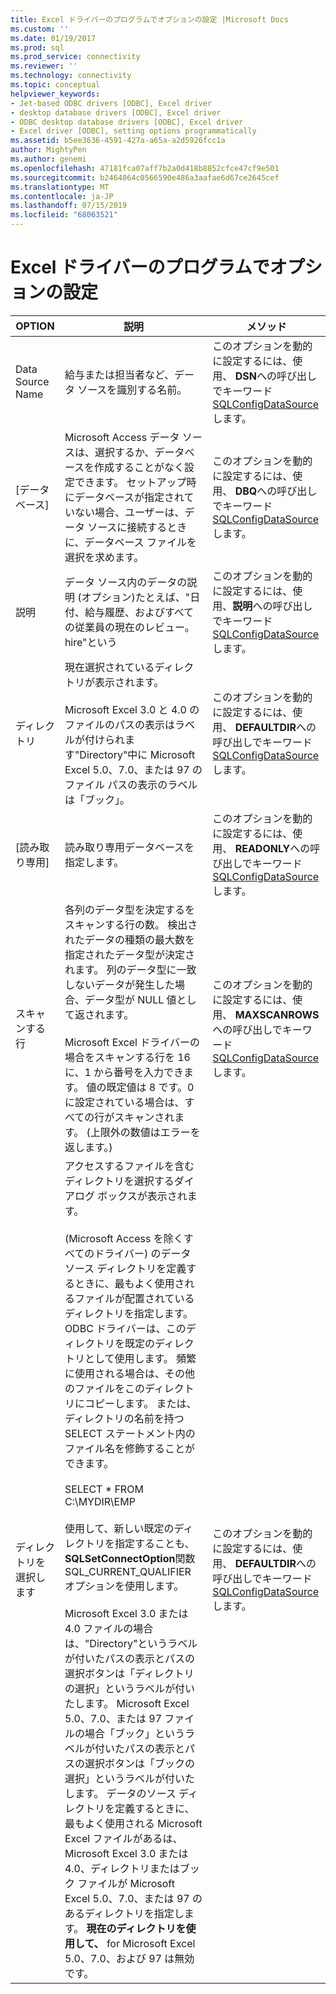 ```yaml
---
title: Excel ドライバーのプログラムでオプションの設定 |Microsoft Docs
ms.custom: ''
ms.date: 01/19/2017
ms.prod: sql
ms.prod_service: connectivity
ms.reviewer: ''
ms.technology: connectivity
ms.topic: conceptual
helpviewer_keywords:
- Jet-based ODBC drivers [ODBC], Excel driver
- desktop database drivers [ODBC], Excel driver
- ODBC desktop database drivers [ODBC], Excel driver
- Excel driver [ODBC], setting options programmatically
ms.assetid: b5ee3636-4591-427a-a65a-a2d5926fcc1a
author: MightyPen
ms.author: genemi
ms.openlocfilehash: 47181fca07aff7b2a0d418b8852cfce47cf9e501
ms.sourcegitcommit: b2464064c0566590e486a3aafae6d67ce2645cef
ms.translationtype: MT
ms.contentlocale: ja-JP
ms.lasthandoff: 07/15/2019
ms.locfileid: "68063521"
---
```

# <a name="setting-options-programmatically-for-the-excel-driver"></a>Excel ドライバーのプログラムでオプションの設定

|OPTION|説明|メソッド|  
|------------|-----------------|------------|  
|Data Source Name|給与または担当者など、データ ソースを識別する名前。|このオプションを動的に設定するには、使用、 **DSN**への呼び出しでキーワード[SQLConfigDataSource](../../odbc/microsoft/odbc-jet-sqlconfigdatasource-excel-driver.md)します。|  
|[データベース]|Microsoft Access データ ソースは、選択するか、データベースを作成することがなく設定できます。 セットアップ時にデータベースが指定されていない場合、ユーザーは、データ ソースに接続するときに、データベース ファイルを選択を求めます。|このオプションを動的に設定するには、使用、 **DBQ**への呼び出しでキーワード[SQLConfigDataSource](../../odbc/microsoft/odbc-jet-sqlconfigdatasource-excel-driver.md)します。|  
|説明|データ ソース内のデータの説明 (オプション)たとえば、"日付、給与履歴、およびすべての従業員の現在のレビュー。 hire"という|このオプションを動的に設定するには、使用、**説明**への呼び出しでキーワード[SQLConfigDataSource](../../odbc/microsoft/odbc-jet-sqlconfigdatasource-excel-driver.md)します。|  
|ディレクトリ|現在選択されているディレクトリが表示されます。<br /><br /> Microsoft Excel 3.0 と 4.0 のファイルのパスの表示はラベルが付けられます"Directory"中に Microsoft Excel 5.0、7.0、または 97 のファイル パスの表示のラベルは「ブック」。|このオプションを動的に設定するには、使用、 **DEFAULTDIR**への呼び出しでキーワード[SQLConfigDataSource](../../odbc/microsoft/odbc-jet-sqlconfigdatasource-excel-driver.md)します。|  
|[読み取り専用]|読み取り専用データベースを指定します。|このオプションを動的に設定するには、使用、 **READONLY**への呼び出しでキーワード[SQLConfigDataSource](../../odbc/microsoft/odbc-jet-sqlconfigdatasource-excel-driver.md)します。|  
|スキャンする行|各列のデータ型を決定するをスキャンする行の数。 検出されたデータの種類の最大数を指定されたデータ型が決定されます。 列のデータ型に一致しないデータが発生した場合、データ型が NULL 値として返されます。<br /><br /> Microsoft Excel ドライバーの場合をスキャンする行を 16 に、1 から番号を入力できます。 値の既定値は 8 です。0 に設定されている場合は、すべての行がスキャンされます。 (上限外の数値はエラーを返します。)|このオプションを動的に設定するには、使用、 **MAXSCANROWS**への呼び出しでキーワード[SQLConfigDataSource](../../odbc/microsoft/odbc-jet-sqlconfigdatasource-excel-driver.md)します。|  
|ディレクトリを選択します|アクセスするファイルを含むディレクトリを選択するダイアログ ボックスが表示されます。<br /><br /> (Microsoft Access を除くすべてのドライバー) のデータ ソース ディレクトリを定義するときに、最もよく使用されるファイルが配置されているディレクトリを指定します。 ODBC ドライバーは、このディレクトリを既定のディレクトリとして使用します。 頻繁に使用される場合は、その他のファイルをこのディレクトリにコピーします。 または、ディレクトリの名前を持つ SELECT ステートメント内のファイル名を修飾することができます。<br /><br /> SELECT \* FROM C:\MYDIR\EMP<br /><br /> 使用して、新しい既定のディレクトリを指定することも、 **SQLSetConnectOption**関数 SQL_CURRENT_QUALIFIER オプションを使用します。<br /><br /> Microsoft Excel 3.0 または 4.0 ファイルの場合は、"Directory"というラベルが付いたパスの表示とパスの選択ボタンは「ディレクトリの選択」というラベルが付いたします。 Microsoft Excel 5.0、7.0、または 97 ファイルの場合「ブック」というラベルが付いたパスの表示とパスの選択ボタンは「ブックの選択」というラベルが付いたします。 データのソース ディレクトリを定義するときに、最もよく使用される Microsoft Excel ファイルがあるは、Microsoft Excel 3.0 または 4.0、ディレクトリまたはブック ファイルが Microsoft Excel 5.0、7.0、または 97 のあるディレクトリを指定します。 **現在のディレクトリを使用して、** for Microsoft Excel 5.0、7.0、および 97 は無効です。|このオプションを動的に設定するには、使用、 **DEFAULTDIR**への呼び出しでキーワード[SQLConfigDataSource](../../odbc/microsoft/odbc-jet-sqlconfigdatasource-excel-driver.md)します。|
